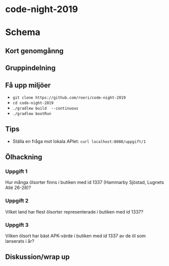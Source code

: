 
# code-night-2019

# Schema

## Kort genomgånng
## Gruppindelning
## Få upp miljöer
* ```git clone https://github.com/roeri/code-night-2019```
* ```cd code-night-2019```
* ```./gradlew build  --continuous```
* ```./gradlew bootRun```

## Tips
* Ställa en fråga mot lokala APIet: ```curl localhost:8080/uppgift/1```

## Ölhackning

### Uppgift 1
Hur många ölsorter finns i butiken med id 1337 (Hammarby Sjöstad, Lugnets Allé 26-28)?

### Uppgift 2
Vilket land har flest ölsorter representerade i butiken med id 1337?

### Uppgift 3
Vilken ölsort har bäst APK-värde i butiken med id 1337 av de öl som lanserats i år?

## Diskussion/wrap up
